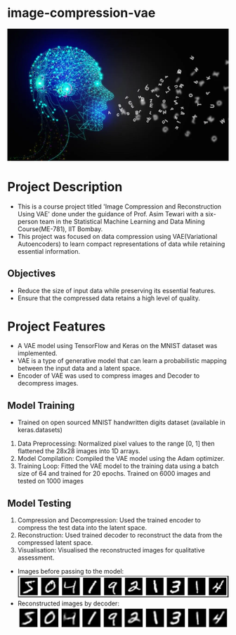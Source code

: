 # image-compression-vae
![generative_ai](https://github.com/pratikk0501/image-compression-vae/blob/main/images/generative_ai.webp)
# Project Description
* This is a course project titled 'Image Compression and Reconstruction Using VAE' done under the guidance of Prof. Asim Tewari with a six-person team in the Statistical Machine Learning and Data Mining Course(ME-781), IIT Bombay.
* This project was focused on data compression using VAE(Variational Autoencoders) to learn compact representations of data while retaining essential information.
## Objectives
* Reduce the size of input data while preserving its essential features.
* Ensure that the compressed data retains a high level of quality.
# Project Features
* A VAE model using TensorFlow and Keras on the MNIST dataset was implemented.
* VAE is a type of generative model that can learn a probabilistic mapping between the input data and a latent space.
* Encoder of VAE was used to compress images and Decoder to decompress images.
## Model Training
* Trained on open sourced MNIST handwritten digits dataset (available in keras.datasets)
1. Data Preprocessing: Normalized pixel values to the range [0, 1] then flattened the 28x28 images into 1D arrays.
2. Model Compilation: Compiled the VAE model using the Adam optimizer.
3. Training Loop: Fitted the VAE model to the training data using a batch size of 64 and trained for 20 epochs. Trained on 6000 images and tested on 1000 images
## Model Testing
1. Compression and Decompression: Used the trained encoder to compress the test data into the latent space.
2. Reconstruction: Used trained decoder to reconstruct the data from the compressed latent space.
3. Visualisation: Visualised the reconstructed images for qualitative assessment.
* Images before passing to the model:
![Before_VAE](https://github.com/pratikk0501/image-compression-vae/blob/main/images/original_mnist_images.png)
* Reconstructed images by decoder:
![After_VAE](https://github.com/pratikk0501/image-compression-vae/blob/main/images/reconstructed_images.png)
